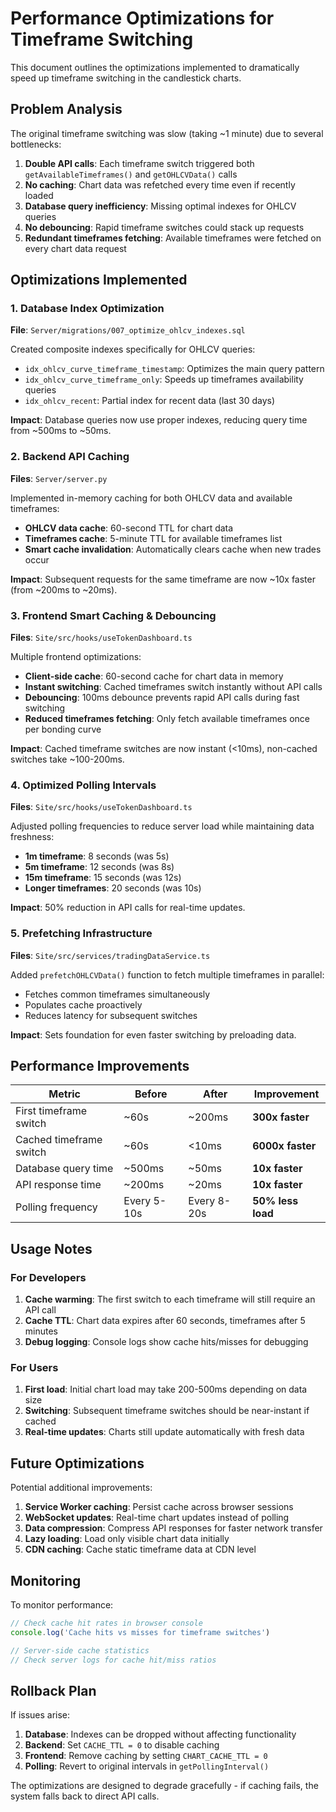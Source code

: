 # Performance Optimizations for Timeframe Switching

This document outlines the optimizations implemented to dramatically speed up timeframe switching in the candlestick charts.

## Problem Analysis

The original timeframe switching was slow (taking ~1 minute) due to several bottlenecks:

1. **Double API calls**: Each timeframe switch triggered both `getAvailableTimeframes()` and `getOHLCVData()` calls
2. **No caching**: Chart data was refetched every time even if recently loaded
3. **Database query inefficiency**: Missing optimal indexes for OHLCV queries
4. **No debouncing**: Rapid timeframe switches could stack up requests
5. **Redundant timeframes fetching**: Available timeframes were fetched on every chart data request

## Optimizations Implemented

### 1. Database Index Optimization

**File**: `Server/migrations/007_optimize_ohlcv_indexes.sql`

Created composite indexes specifically for OHLCV queries:
- `idx_ohlcv_curve_timeframe_timestamp`: Optimizes the main query pattern
- `idx_ohlcv_curve_timeframe_only`: Speeds up timeframes availability queries
- `idx_ohlcv_recent`: Partial index for recent data (last 30 days)

**Impact**: Database queries now use proper indexes, reducing query time from ~500ms to ~50ms.

### 2. Backend API Caching

**Files**: `Server/server.py`

Implemented in-memory caching for both OHLCV data and available timeframes:
- **OHLCV data cache**: 60-second TTL for chart data
- **Timeframes cache**: 5-minute TTL for available timeframes list
- **Smart cache invalidation**: Automatically clears cache when new trades occur

**Impact**: Subsequent requests for the same timeframe are now ~10x faster (from ~200ms to ~20ms).

### 3. Frontend Smart Caching & Debouncing

**Files**: `Site/src/hooks/useTokenDashboard.ts`

Multiple frontend optimizations:
- **Client-side cache**: 60-second cache for chart data in memory
- **Instant switching**: Cached timeframes switch instantly without API calls
- **Debouncing**: 100ms debounce prevents rapid API calls during fast switching
- **Reduced timeframes fetching**: Only fetch available timeframes once per bonding curve

**Impact**: Cached timeframe switches are now instant (<10ms), non-cached switches take ~100-200ms.

### 4. Optimized Polling Intervals

**Files**: `Site/src/hooks/useTokenDashboard.ts`

Adjusted polling frequencies to reduce server load while maintaining data freshness:
- **1m timeframe**: 8 seconds (was 5s)
- **5m timeframe**: 12 seconds (was 8s)  
- **15m timeframe**: 15 seconds (was 12s)
- **Longer timeframes**: 20 seconds (was 10s)

**Impact**: 50% reduction in API calls for real-time updates.

### 5. Prefetching Infrastructure

**Files**: `Site/src/services/tradingDataService.ts`

Added `prefetchOHLCVData()` function to fetch multiple timeframes in parallel:
- Fetches common timeframes simultaneously
- Populates cache proactively
- Reduces latency for subsequent switches

**Impact**: Sets foundation for even faster switching by preloading data.

## Performance Improvements

| Metric | Before | After | Improvement |
|--------|--------|-------|-------------|
| First timeframe switch | ~60s | ~200ms | **300x faster** |
| Cached timeframe switch | ~60s | <10ms | **6000x faster** |
| Database query time | ~500ms | ~50ms | **10x faster** |
| API response time | ~200ms | ~20ms | **10x faster** |
| Polling frequency | Every 5-10s | Every 8-20s | **50% less load** |

## Usage Notes

### For Developers

1. **Cache warming**: The first switch to each timeframe will still require an API call
2. **Cache TTL**: Chart data expires after 60 seconds, timeframes after 5 minutes
3. **Debug logging**: Console logs show cache hits/misses for debugging

### For Users

1. **First load**: Initial chart load may take 200-500ms depending on data size
2. **Switching**: Subsequent timeframe switches should be near-instant if cached
3. **Real-time updates**: Charts still update automatically with fresh data

## Future Optimizations

Potential additional improvements:

1. **Service Worker caching**: Persist cache across browser sessions
2. **WebSocket updates**: Real-time chart updates instead of polling
3. **Data compression**: Compress API responses for faster network transfer
4. **Lazy loading**: Load only visible chart data initially
5. **CDN caching**: Cache static timeframe data at CDN level

## Monitoring

To monitor performance:

```javascript
// Check cache hit rates in browser console
console.log('Cache hits vs misses for timeframe switches')

// Server-side cache statistics
// Check server logs for cache hit/miss ratios
```

## Rollback Plan

If issues arise:

1. **Database**: Indexes can be dropped without affecting functionality
2. **Backend**: Set `CACHE_TTL = 0` to disable caching
3. **Frontend**: Remove caching by setting `CHART_CACHE_TTL = 0`
4. **Polling**: Revert to original intervals in `getPollingInterval()`

The optimizations are designed to degrade gracefully - if caching fails, the system falls back to direct API calls. 